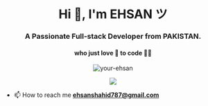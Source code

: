 <h1 align="center">Hi 👋, I'm EHSAN ツ</h1>
<h3 align="center">A Passionate Full-stack Developer from PAKISTAN.</h3>
<h4 align="center">who just love 💖 to code 👨‍💻</h4>

<p align="center"> <img src="https://komarev.com/ghpvc/?username=your-ehsan&label=Profile%20views&color=0e75b6&style=flat" alt="your-ehsan" /> </p>

<p align="center"><img src="https://i.pinimg.com/originals/e4/26/70/e426702edf874b181aced1e2fa5c6cde.gif"></p>

- 📫 How to reach me **ehsanshahid787@gmail.com**
